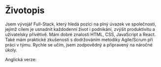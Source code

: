 # Životopis

Jsem vývojář Full-Stack, který hledá pozici na plný úvazek ve společnosti, jejímž cílem je usnadnit každodenní život i podnikání, zvýšit produktivitu a uživatelsky přívětivě. Mám dobré znalosti HTML, CSS, JavaScript a React. Také mám praktické zkušenosti s dodržováním metodiky Agile/Scrum při práci v týmu. Rychle se učím, jsem zodpovědný a připravený na náročné úkoly.


Anglická verze:
